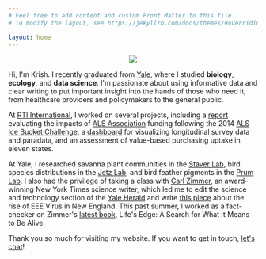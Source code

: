 ```yaml
---
# Feel free to add content and custom Front Matter to this file.
# To modify the layout, see https://jekyllrb.com/docs/themes/#overriding-theme-defaults

layout: home
---
```


<p align="center">
  <img src="/media/profile.jpg">
</p>

Hi, I'm Krish. I recently graduated from [Yale](yale.edu), where I studied **biology**, **ecology**, and **data science**. I'm passionate about using informative data and clear writing to put important insight into the hands of those who need it, from healthcare providers and policymakers to the general public.

At [RTI International](rti.org), I worked on several projects, including a [report](https://www.als.org/sites/default/files/2020-06/RTI-Report-FINAL.pdf) evaluating the impacts of [ALS Association](als.org) funding following the 2014 [ALS Ice Bucket Challenge](https://www.als.org/stories-news/ice-bucket-challenge-dramatically-accelerated-fight-against-als), a [dashboard](https://www.rti.org/rti-press-publication/interactive-visualization) for visualizing longitudinal survey data and paradata, and an assessment of value-based purchasing uptake in eleven states.

At Yale, I researched savanna plant communities in the [Staver Lab](staverlab.yale.edu), bird species distributions in the [Jetz Lab](jetzlab.yale.edu), and bird feather pigments in the [Prum Lab](prumlab.yale.edu). I also had the privilege of taking a class with [Carl Zimmer](carlzimmer.com), an award-winning New York Times science writer, which led me to edit the science and technology section of the [Yale Herald](yale-herald.com) and write [this piece](https://yale-herald.com/2020/01/24/a-viral-climate-eee-and-its-unnerving-future-in-new-england/) about the rise of EEE Virus in New England. This past summer, I worked as a fact-checker on Zimmer's [latest book](https://carlzimmer.com/books/lifes-edge/), Life's Edge: A Search for What It Means to Be Alive.

Thank you so much for visiting my website. If you want to get in touch, [let's chat](mailto:krish.maypole@yale.edu)!